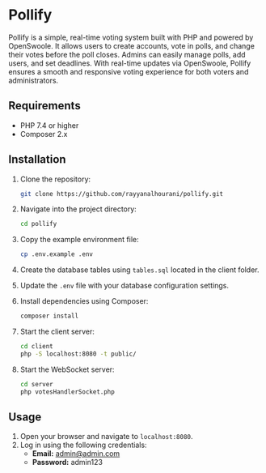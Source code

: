 # Pollify

Pollify is a simple, real-time voting system built with PHP and powered by OpenSwoole. It allows users to create accounts, vote in polls, and change their votes before the poll closes. Admins can easily manage polls, add users, and set deadlines. With real-time updates via OpenSwoole, Pollify ensures a smooth and responsive voting experience for both voters and administrators.

## Requirements
- PHP 7.4 or higher
- Composer 2.x

## Installation

1. Clone the repository:
    ```bash
    git clone https://github.com/rayyanalhourani/pollify.git
    ```

2. Navigate into the project directory:
    ```bash
    cd pollify
    ```

3. Copy the example environment file:
    ```bash
    cp .env.example .env
    ```
    
5. Create the database tables using `tables.sql` located in the client folder.

4. Update the `.env` file with your database configuration settings.

6. Install dependencies using Composer:
    ```bash
    composer install
    ```

7. Start the client server:
    ```bash
    cd client
    php -S localhost:8080 -t public/
    ```

8. Start the WebSocket server:
    ```bash
    cd server
    php votesHandlerSocket.php 
    ```
## Usage
1. Open your browser and navigate to `localhost:8080`.
2. Log in using the following credentials:
    - **Email:** admin@admin.com
    - **Password:** admin123
